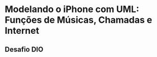 <h1> Modelando o iPhone com UML: Funções de Músicas, Chamadas e Internet</h1>

<h2>Desafio DIO</h2>
